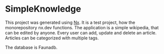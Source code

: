 # SimpleKnowledge

This project was generated using [Nx](https://nx.dev). It is a test project, how the monorepository nx.dev functions.
The application is a simple wikipedia, that can be edited by anyone. 
Every user can add, update and delete an article.
Articles can be categorized with multiple tags.

The database is Faunadb.
